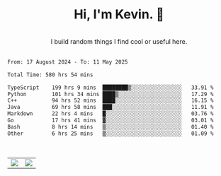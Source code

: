 <!--
**kevin-pek/kevin-pek** is a ✨ _special_ ✨ repository because its `README.md` (this file) appears on your GitHub profile.

Here are some ideas to get you started:

- 🔭 I’m currently working on ...
- 🌱 I’m currently learning ...
- 👯 I’m looking to collaborate on ...
- 🤔 I’m looking for help with ...
- 💬 Ask me about ...
- 📫 How to reach me: ...
- 😄 Pronouns: ...
- ⚡ Fun fact: ...
-->
<div align="center">
  <h1>Hi, I'm Kevin. 👋</h1>
  <br />
  I build random things I find cool or useful here.
</div>
<br />
<!--START_SECTION:waka-->

```txt
From: 17 August 2024 - To: 11 May 2025

Total Time: 580 hrs 54 mins

TypeScript    199 hrs 9 mins  ████████▒░░░░░░░░░░░░░░░░   33.91 %
Python        101 hrs 34 mins ████▒░░░░░░░░░░░░░░░░░░░░   17.29 %
C++           94 hrs 52 mins  ████░░░░░░░░░░░░░░░░░░░░░   16.15 %
Java          69 hrs 58 mins  ███░░░░░░░░░░░░░░░░░░░░░░   11.91 %
Markdown      22 hrs 4 mins   █░░░░░░░░░░░░░░░░░░░░░░░░   03.76 %
Go            17 hrs 41 mins  ▓░░░░░░░░░░░░░░░░░░░░░░░░   03.01 %
Bash          8 hrs 14 mins   ▒░░░░░░░░░░░░░░░░░░░░░░░░   01.40 %
Other         6 hrs 25 mins   ▒░░░░░░░░░░░░░░░░░░░░░░░░   01.09 %
```

<!--END_SECTION:waka-->
<br />
<table width="100%">
  <tr>
    <td align="left" width="50%">
      <img src="https://github-readme-stats-kevin-pek.vercel.app/api?username=kevin-pek&include_all_commits=true&count_private=true&theme=rose_pine" />
    </td>
    <td align="right" width="50%">
      <img src="https://github-readme-stats-kevin-pek.vercel.app/api/top-langs?username=kevin-pek&langs_count=10&hide_progress=true&theme=rose_pine" />
    </td>
  </tr>
</table>
